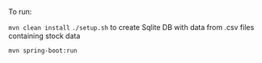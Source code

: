 To run:

`mvn clean install`
`./setup.sh` to create Sqlite DB with data from .csv files containing stock data

`mvn spring-boot:run`
